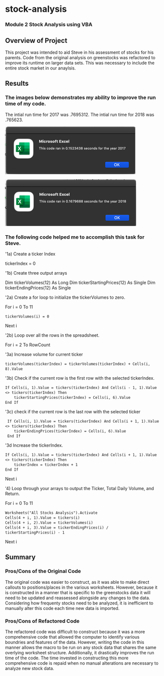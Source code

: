 # stock-analysis
### Module 2 Stock Analysis using VBA

## Overview of Project
This project was intended to aid Steve in his assessment of stocks for his parents. Code from the original analysis on greenstocks was refactored to improve its runtime on larger data sets. This was necessary to include the entire stock market in our anaylsis.

## Results

### The images below demonstrates my ability to improve the run time of my code.
The intial run time for 2017 was  .7695312.
The intial run time for 2018 was  .765623.

![VBA_Challenge_2017.png](resources/VBA_Challenge_2017.png)

![VBA_Challenge_2018.png](resources/VBA_Challenge_2018.png)

### The following code helped me to accomplish this task for Steve.

'1a) Create a ticker Index

tickerIndex = 0

'1b) Create three output arrays

Dim tickerVolumes(12) As Long
Dim tickerStartingPrices(12) As Single
Dim tickerEndingPrices(12) As Single

'2a) Create a for loop to initialize the tickerVolumes to zero.

For i = 0 To 11
    
    tickerVolumes(i) = 0
    
Next i

'2b) Loop over all the rows in the spreadsheet.

For i = 2 To RowCount

  '3a) Increase volume for current ticker
  
    tickerVolumes(tickerIndex) = tickerVolumes(tickerIndex) + Cells(i, 8).Value
    
  '3b) Check if the current row is the first row with the selected tickerIndex.
    
    If Cells(i, 1).Value = tickers(tickerIndex) And Cells(i - 1, 1).Value <> tickers(tickerIndex) Then
        tickerStartingPrices(tickerIndex) = Cells(i, 6).Value
    End If
    
  '3c) check if the current row is the last row with the selected ticker
    
     If Cells(i, 1).Value = tickers(tickerIndex) And Cells(i + 1, 1).Value <> tickers(tickerIndex) Then
        tickerEndingPrices(tickerIndex) = Cells(i, 6).Value
     End If

  '3d Increase the tickerIndex.

    If Cells(i, 1).Value = tickers(tickerIndex) And Cells(i + 1, 1).Value <> tickers(tickerIndex) Then
        tickerIndex = tickerIndex + 1
    End If
        

Next i

'4) Loop through your arrays to output the Ticker, Total Daily Volume, and Return.
 
 For i = 0 To 11
 
    Worksheets("All Stocks Analysis").Activate
    Cells(4 + i, 1).Value = tickers(i)
    Cells(4 + i, 2).Value = tickerVolumes(i)
    Cells(4 + i, 3).Value = tickerEndingPrices(i) / tickerStartingPrices(i) - 1
    
Next i

## Summary

### Pros/Cons of the Original Code
The original code was easier to construct, as it was able to make direct callouts to positions/places in the various worksheets. However, because it is constructed in a manner that is specific to the greenstocks data it will need to be updated and reassessed alongside any changes to the data. Considering how frequenty stocks need to be analyzed, it is inefficient to manually alter this code each time new data is imported.

### Pros/Cons of Refactored Code
The refactored code was difficult to construct because it was a more comprehensive code that allowed the computer to identify various boundries and features of the data. However, writing the code in this manner allows the macro to be run on any stock data that shares the same overlying worksheet structure. Additionally, it drastically improves the run time of the code. The time invested in constructing this more comprehensive code is repaid when no manual alterations are necessary to analyze new stock data. 
